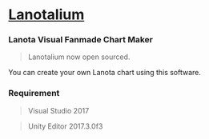 # [Lanotalium](http://www.lanotalium.cn)
### Lanota Visual Fanmade Chart Maker


> Lanotalium now open sourced.

You can create your own Lanota chart using this software.
### Requirement
> Visual Studio 2017

> Unity Editor 2017.3.0f3
